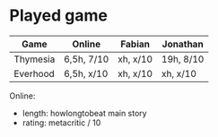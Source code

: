 # Played game

| Game     | Online     | Fabian    | Jonathan  | 
|---       |---         |---        |---        |
| Thymesia | 6,5h, 7/10 | xh, x/10  | 19h, 8/10 |
| Everhood | 6,5h, x/10 | xh, x/10  | xh, x/10  | 

Online:
- length: howlongtobeat main story
- rating: metacritic / 10
